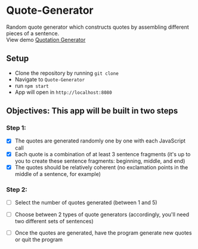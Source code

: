 # Quote-Generator
Random quote generator which constructs quotes by assembling different pieces of a sentence.    
View demo [Quotation Generator](https://emmanuel-melon.github.io/Quote-Generator/)   
## Setup  
- Clone the repository by running `git clone`  
- Navigate to `Quote-Generator`  
- run `npm start`  
- App will open in `http://localhost:8080`  
## Objectives: This app will be built in two steps  
### Step 1:  
- [x] The quotes are generated randomly one by one with each JavaScript call  
- [x] Each quote is a combination of at least 3 sentence fragments (it's up to you to create these sentence fragments: beginning, middle, and end)  
- [x] The quotes should be relatively coherent (no exclamation points in the middle of a sentence, for example)  

### Step 2:
- [ ] Select the number of quotes generated (between 1 and 5)  
- [ ] Choose between 2 types of quote generators (accordingly, you'll need two different sets of sentences)  
- [ ] Once the quotes are generated, have the program generate new quotes or quit the program  

